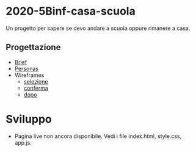 # 2020-5Binf-casa-scuola
Un progetto per sapere se devo andare a scuola oppure rimanere a casa.

## Progettazione
- [Brief](./BRIEF.md)
- [Personas](./PERSONAS.md)
- Wireframes
  - [selezione](Untitled%20Diagram-Scelta%20classe.png)
  - [conferma](Untitled%20Diagram-Prima%20di%20aver%20premuto%20il%20bottone.png)
  - [dopo](Untitled%20Diagram-Dopo%20aver%20premuto%20il%20bottone.png)

# Sviluppo
- Pagina live non ancora disponibile. Vedi i file index.html, style.css, app.js.
